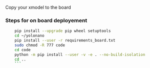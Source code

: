 Copy your xmodel to the board

### Steps for on board deployement
```bash
    pip install --upgrade pip wheel setuptools
    cd ~/yolonano
    pip install --user -r requirements_board.txt
    sudo chmod -R 777 code
    cd code
    python -m pip install --user -v -e . --no-build-isolation
    cd ..
    ```


